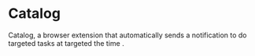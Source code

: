 # Catalog
Catalog, a browser extension that automatically sends a notification to do targeted tasks at targeted the time .
